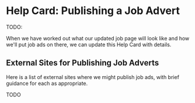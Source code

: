 # Help Card: Publishing a Job Advert

TODO:

When we have worked out what our updated job page will look like and how we'll put job ads on there, we can update this Help Card with details.

## External Sites for Publishing Job Adverts

Here is a list of external sites where we might publish job ads, with brief guidance for each as appropriate.

TODO


